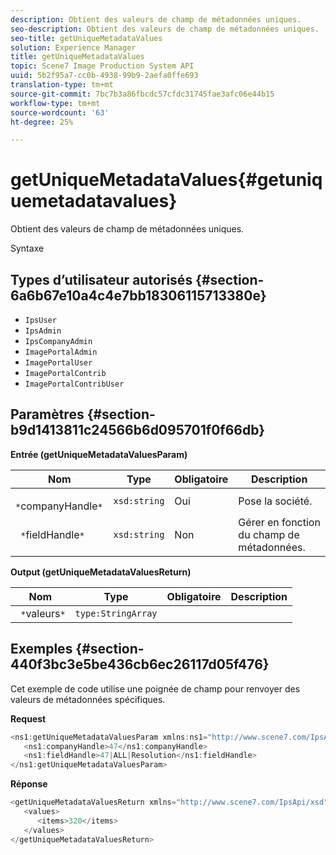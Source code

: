 ```yaml
---
description: Obtient des valeurs de champ de métadonnées uniques.
seo-description: Obtient des valeurs de champ de métadonnées uniques.
seo-title: getUniqueMetadataValues
solution: Experience Manager
title: getUniqueMetadataValues
topic: Scene7 Image Production System API
uuid: 5b2f95a7-cc0b-4938-99b9-2aefa0ffe693
translation-type: tm+mt
source-git-commit: 7bc7b3a86fbcdc57cfdc31745fae3afc06e44b15
workflow-type: tm+mt
source-wordcount: '63'
ht-degree: 25%

---
```



# getUniqueMetadataValues{#getuniquemetadatavalues}

Obtient des valeurs de champ de métadonnées uniques.

Syntaxe

## Types d’utilisateur autorisés {#section-6a6b67e10a4c4e7bb18306115713380e}

* `IpsUser`
* `IpsAdmin`
* `IpsCompanyAdmin`
* `ImagePortalAdmin`
* `ImagePortalUser`
* `ImagePortalContrib`
* `ImagePortalContribUser`

## Paramètres {#section-b9d1413811c24566b6d095701f0f66db}

**Entrée (getUniqueMetadataValuesParam)**

| Nom | Type | Obligatoire | Description |
|---|---|---|---|
| ` *`companyHandle`*` | `xsd:string` | Oui | Pose la société. |
| ` *`fieldHandle`*` | `xsd:string` | Non | Gérer en fonction du champ de métadonnées. |

**Output (getUniqueMetadataValuesReturn)**

| Nom | Type | Obligatoire | Description |
|---|---|---|---|
| ` *`valeurs`*` | `type:StringArray` |  |  |

## Exemples {#section-440f3bc3e5be436cb6ec26117d05f476}

Cet exemple de code utilise une poignée de champ pour renvoyer des valeurs de métadonnées spécifiques.

**Request**

```java
<ns1:getUniqueMetadataValuesParam xmlns:ns1="http://www.scene7.com/IpsApi/xsd">
   <ns1:companyHandle>47</ns1:companyHandle>
   <ns1:fieldHandle>47|ALL|Resolution</ns1:fieldHandle>
</ns1:getUniqueMetadataValuesParam>
```

**Réponse**

```java
<getUniqueMetadataValuesReturn xmlns="http://www.scene7.com/IpsApi/xsd">
   <values>
      <items>320</items>
   </values>
</getUniqueMetadataValuesReturn>
```

